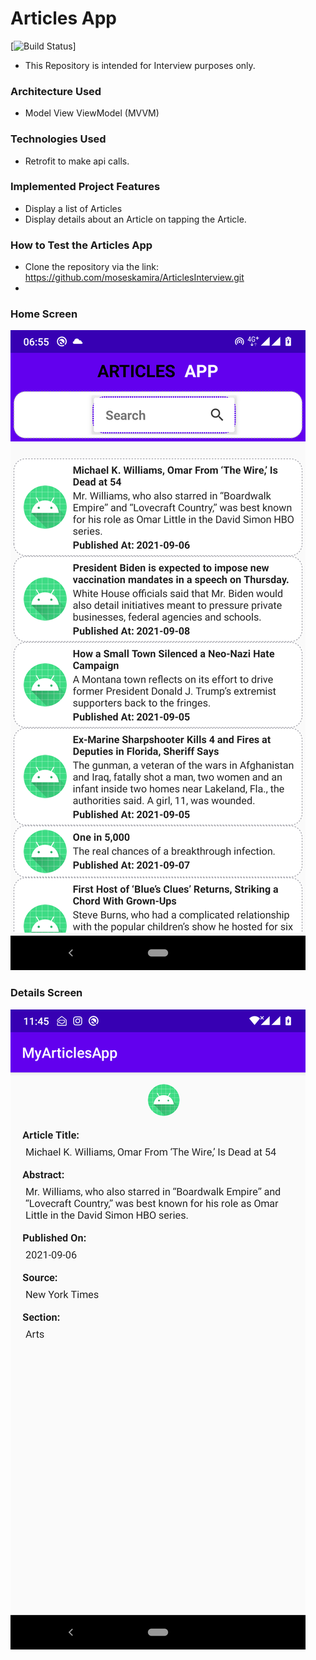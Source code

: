 
# Articles App

[![Build Status](https://app.travis-ci.com/moseskamira/ArticlesInterview.svg?branch=develop)]

- This Repository is intended for Interview purposes only.

### Architecture Used
- Model View ViewModel (MVVM)

### Technologies Used
- Retrofit to make api calls.

### Implemented Project Features
- Display a list of Articles
- Display details about an Article on tapping the Article.

### How to Test the Articles App
- Clone the repository via the link: https://github.com/moseskamira/ArticlesInterview.git
-

### Home Screen

![List Articles](/images/repos.png)

### Details Screen

![List Article Details](/images/detail.png)

